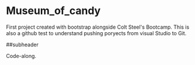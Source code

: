 # Museum_of_candy

First project created with bootstrap alongside Colt Steel's Bootcamp.
This is also a github test to understand pushing poryects from visual Studio to Git.

##subheader

Code-along.